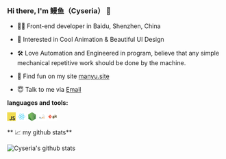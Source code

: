 ### Hi there, I'm 鳗鱼（Cyseria） 👋

* 👩‍💻 Front-end developer in Baidu, Shenzhen, China
* 🎨 Interested in Cool Animation & Beautiful UI Design
* 🛠 Love Automation and Engineered in program, believe that any simple mechanical repetitive work should be done by the machine.

* 🍭 Find fun on my site [manyu.site](http://manyu.site/)
* 😇 Talk to me via [Email](mailto:xcyseria@gmail.com)


**languages and tools:**  

<code><img height="20" src="https://raw.githubusercontent.com/github/explore/80688e429a7d4ef2fca1e82350fe8e3517d3494d/topics/javascript/javascript.png"></code>
<code><img height="20" src="https://raw.githubusercontent.com/github/explore/80688e429a7d4ef2fca1e82350fe8e3517d3494d/topics/react/react.png"></code>
<code><img height="20" src="https://raw.githubusercontent.com/github/explore/80688e429a7d4ef2fca1e82350fe8e3517d3494d/topics/nodejs/nodejs.png"></code>
<code><img height="20" src="https://raw.githubusercontent.com/github/explore/80688e429a7d4ef2fca1e82350fe8e3517d3494d/topics/mysql/mysql.png"></code>
<code><img height="20" src="https://raw.githubusercontent.com/github/explore/80688e429a7d4ef2fca1e82350fe8e3517d3494d/topics/git/git.png"></code>

**  📈 my github stats**  

![Cyseria's github stats](https://github-readme-stats.vercel.app/api?username=Cyseria)
